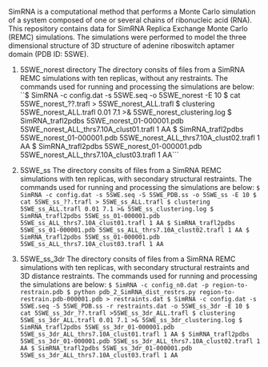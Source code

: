 SimRNA is a computational method that performs a Monte Carlo simulation of a system composed of one or several chains of ribonucleic acid (RNA). This repository contains data for SimRNA Replica Exchange Monte Carlo (REMC) simulations. The simulations were performed to model the three dimensional structure of 3D structure of adenine riboswitch aptamer domain (PDB ID: 5SWE).

1. 5SWE_norest directory
    The directory consits of files from a SimRNA REMC simulations with ten replicas, without any restraints. The commands used for running and processing the simulations are below:
        ``$ SimRNA -c config.dat -s 5SWE.seq -o 5SWE_norest -E 10
        $ cat 5SWE_norest_??.trafl > 5SWE_norest_ALL.trafl
        $ clustering 5SWE_norest_ALL.trafl 0.01 7.1 >& 5SWE_norest_clustering.log
        $ SimRNA_trafl2pdbs 5SWE_norest_01-000001.pdb  5SWE_norest_ALL_thrs7.10A_clust01.trafl 1 AA
        $ SimRNA_trafl2pdbs 5SWE_norest_01-000001.pdb  5SWE_norest_ALL_thrs7.10A_clust02.trafl 1 AA
        $ SimRNA_trafl2pdbs 5SWE_norest_01-000001.pdb  5SWE_norest_ALL_thrs7.10A_clust03.trafl 1 AA```

2. 5SWE_ss
    The directory consits of files from a SimRNA REMC simulations with ten replicas, with secondary structural restraints. The commands used for running and processing the simulations are below:
        ```$ SimRNA -c config.dat -s 5SWE.seq -S 5SWE_PDB.ss -o 5SWE_ss -E 10
        $ cat 5SWE_ss_??.trafl > 5SWE_ss_ALL.trafl
        $ clustering 5SWE_ss_ALL.trafl 0.01 7.1 >& 5SWE_ss_clustering.log
        $ SimRNA_trafl2pdbs 5SWE_ss_01-000001.pdb 5SWE_ss_ALL_thrs7.10A_clust01.trafl 1 AA
        $ SimRNA_trafl2pdbs 5SWE_ss_01-000001.pdb 5SWE_ss_ALL_thrs7.10A_clust02.trafl 1 AA
        $ SimRNA_trafl2pdbs 5SWE_ss_01-000001.pdb 5SWE_ss_ALL_thrs7.10A_clust03.trafl 1 AA```
        
3. 5SWE_ss_3dr
    The directory consits of files from a SimRNA REMC simulations with ten replicas, with secondary structural restraints and 3D distance restraints. The commands used for running and processing the simulations are below:
        ```$ SimRNA -c config_n0.dat -p region-to-restrain.pdb
        $ python pdb_2_SimRNA_dist_restrs.py region-to-restrain.pdb-000001.pdb > restraints.dat
        $ SimRNA -c config.dat -s 5SWE.seq -S 5SWE_PDB.ss -r restraints.dat -o 5SWE_ss_3dr -E 10
        $ cat 5SWE_ss_3dr_??.trafl >5SWE_ss_3dr_ALL.trafl
        $ clustering 5SWE_ss_3dr_ALL.trafl 0.01 7.1 >& 5SWE_ss_3dr_clustering.log
        $ SimRNA_trafl2pdbs 5SWE_ss_3dr_01-000001.pdb 5SWE_ss_3dr_ALL_thrs7.10A_clust01.trafl 1 AA
        $ SimRNA_trafl2pdbs 5SWE_ss_3dr_01-000001.pdb 5SWE_ss_3dr_ALL_thrs7.10A_clust02.trafl 1 AA
        $ SimRNA_trafl2pdbs 5SWE_ss_3dr_01-000001.pdb 5SWE_ss_3dr_ALL_thrs7.10A_clust03.trafl 1 AA```
